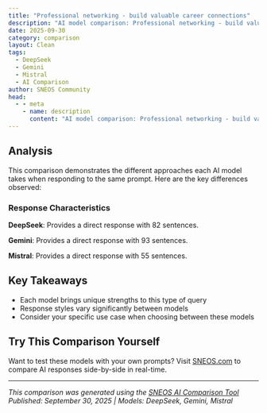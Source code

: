 ```yaml
---
title: "Professional networking - build valuable career connections"
description: "AI model comparison: Professional networking - build valuable career connections..."
date: 2025-09-30
category: comparison
layout: Clean
tags:
  - DeepSeek
  - Gemini
  - Mistral
  - AI Comparison
author: SNEOS Community
head:
  - - meta
    - name: description
      content: "AI model comparison: Professional networking - build valuable career connections..."
---
```


<ChatComparison
  title="Professional networking - build valuable career connections"
  prompt="Professional networking - build valuable career connections"
  :responses='{"DeepSeek": "Of course. Professional networking is one of the most powerful career skills you can develop. It\u0027s not about collecting business cards or transactional \u0022what can you do for me\u0022 interactions. It\u0027s about building a web of genuine, mutually beneficial relationships.\n\nHere is a comprehensive guide to building valuable career connections.\n\n### The Mindset Shift: From \u0022Networking\u0022 to \u0022Building Relationships\u0022\n\nFirst, let\u0027s reframe the concept. Forget the sleazy salesperson stereotype. Think of yourself as a **connector** and a **learner**.\n\n* **Be Genuinely Curious:** Your goal is to learn about people, their work, their challenges, and their passions.\n* **Focus on Giving, Not Just Getting:** How can you add value to someone else\u0027s career or life? Can you share an article, make an introduction, or offer your skills?\n* **It\u0027s a Long-Term Game:** Valuable connections aren\u0027t built in one coffee meeting. They are nurtured over time.\n\n---\n\n### The 4-Step Networking Framework\n\n#### Step 1: Prepare and Identify\nYou can\u0027t network with everyone. Be strategic.\n\n* **Clarify Your Goals:** Are you exploring a new industry? Looking for a mentor? Seeking a job change? Your goal will dictate who you connect with.\n* **Identify Your Targets:**\n * **Alumni Networks:** Your university\u0027s alumni directory is a goldmine.\n * **LinkedIn:** Use advanced search for people in your target companies, roles, or industries.\n * **Industry Associations \u0026 Events:** Who are the speakers and active members?\n * **Second-Degree Connections:** Who do your current contacts know that you\u0027d like to meet?\n\n#### Step 2: Initiate the Connection\nThis is often the hardest part. The key is to be respectful, personal, and clear.\n\n* **The Warm Introduction (Best Option):** \u0022Hi [Common Connection], I see you know [Target Person]. I\u0027m very interested in their work in [Field] and would love to connect. Would you be comfortable making an introduction?\u0022\n* **The Cold Outreach (Very Effective if Done Right):**\n * **On LinkedIn:** Always personalize the connection request.\n * **Bad:** *\u0022I\u0027d like to add you to my professional network.\u0022*\n * **Good:** *\u0022Hi [Name], I really enjoyed your recent post on [Topic]. Your point about [Specific Insight] resonated with me, and as someone looking to transition into [Industry], I\u0027d love to connect.\u0022*\n * **Via Email:** Keep it brief and respectful of their time.\n * **Subject:** Brief and compelling (e.g., \u0022Question from a fellow [Your Industry] professional\u0022).\n * **Body:** Introduce yourself, explain why you\u0027re reaching out to *them* specifically (show you\u0027ve done your homework), and have a clear, low-commitment ask. **Crucially, mention a mutual connection if you have one.**\n\n**The Magic Ask Formula:** \u0022I know you\u0027re incredibly busy, but would you be open to a brief 15-20 minute virtual coffee in the next few weeks to discuss [Specific Topic]?\u0022\n\n#### Step 3: The Conversation (The \u0022Informational Interview\u0022)\nThis is where the relationship is built.\n\n* **Do Your Homework:** Research the person\u0027s background, company, and recent projects.\n* **Prepare Smart Questions:** Go beyond \u0022What do you do?\u0022 Ask:\n * \u0022What does a typical day look like for you?\u0022\n * \u0022What are the biggest challenges your industry is facing right now?\u0022\n * \u0022What skills are most critical for success in your role?\u0022\n * \u0022How did you get to where you are today?\u0022\n * \u0022What\u0027s something you\u0027re currently excited about in your work?\u0022\n* **The 80/20 Rule:** You should listen 80% of the time and talk 20%.\n* **Don\u0027t Ask for a Job:** The primary goal is to learn and build a relationship. Asking for a job directly can put them on the spot and kill the connection. If they have openings and like you, they will often bring it up.\n* **Respect the Time:** When your 20 minutes are up, offer to end the call. This shows you value their time.\n\n#### Step 4: Follow Up and Nurture\nThis is the step most people skip, and it\u0027s the most important.\n\n* **Send a Thank-You Note:** Within 24 hours, send a personalized email thanking them for their time and mentioning one or two specific things you learned.\n* **Add Value:** This is the secret sauce.\n * If you discussed a problem they\u0027re facing, send them a relevant article a week later.\n * If they mentioned a book they love, read it and tell them what you thought.\n * Congratulate them on a work anniversary or promotion on LinkedIn.\n* **Stay Connected Lightly:** Engage with their content on LinkedIn. Comment thoughtfully on their posts. This keeps you on their radar without being intrusive.\n* **Pay It Forward:** When you can, help them or make an introduction for them.\n\n---\n\n### Where to Network: Online and Offline\n\n**Online:**\n* **LinkedIn:** Your professional home base. Be active: share insights, comment on others\u0027 posts, and publish articles.\n* **Industry-Specific Platforms:** Slack communities, Discord servers, or forums (e.g., Behance for designers, GitHub for developers).\n* **Twitter/X:** Follow leaders in your field and engage in thoughtful discussions.\n\n**Offline:**\n* **Conferences \u0026 Workshops:** Don\u0027t just attend sessions; go to the social events.\n* **Alumni Events:** Instant common ground.\n* **Meetup.com Groups:** Find local groups related to your professional interests.\n* **Volunteering:** A fantastic way to build connections while contributing to a cause.\n\n### Common Networking Mistakes to Avoid\n\n* **Being a Taker:** Only reaching out when you need something.\n* **Oversharing or Being Too Personal:** Keep it professional.\n* **Not Listening:** Dominating the conversation.\n* **Being Unprepared:** Wasting their time with questions you could have Googled.\n* **Ghosting After the First Meeting:** Failing to follow up and nurture the connection.\n\n### Final Thought\n\nBuilding a valuable professional network is like planting a forest. You plant the seeds (initial connections), water them regularly (follow-up and adding value), and over time, you have a strong, resilient ecosystem that provides shelter, support, and opportunities for everyone within it.\n\nStart with one connection today. Good luck", "Gemini": "Okay, let\u0027s break down professional networking and how to build valuable career connections.\n\n**What is Professional Networking?**\n\nProfessional networking is the process of building and nurturing relationships with other professionals in your field, related industries, or areas of interest. It\u0027s not just about collecting business cards; it\u0027s about forging genuine connections based on mutual benefit, shared interests, and respect.\n\n**Why is Professional Networking Important?**\n\n* **Career Advancement:** Networking can lead to job opportunities, promotions, and career advice. Many jobs are filled through word-of-mouth and internal referrals.\n* **Knowledge Sharing:** Learn from the experiences and insights of others. Stay up-to-date on industry trends, best practices, and emerging technologies.\n* **Mentorship \u0026 Guidance:** Find mentors who can provide guidance and support throughout your career journey.\n* **Collaboration:** Connect with potential partners, collaborators, and clients for projects or business ventures.\n* **Increased Visibility:** Raise your profile in your industry and build a strong reputation.\n* **Personal Growth:** Develop your communication skills, build confidence, and expand your horizons.\n* **Support System:** Create a network of colleagues who can offer support during challenging times or celebrate your successes.\n\n**Key Principles of Effective Networking**\n\n* **Authenticity:** Be genuine and sincere in your interactions. People can sense when you\u0027re only interested in what they can do for you.\n* **Reciprocity:** Networking is a two-way street. Offer value to others, whether it\u0027s sharing your expertise, making introductions, or simply being a good listener.\n* **Consistency:** Building relationships takes time and effort. Stay in touch with your network regularly, even when you don\u0027t need anything from them.\n* **Targeting:** Focus your networking efforts on the people and organizations that are most relevant to your goals.\n* **Quality over Quantity:** It\u0027s better to have a small network of strong, meaningful relationships than a large network of superficial acquaintances.\n* **Follow-Up:** Always follow up with new contacts after meeting them. Send a thank-you note, connect on LinkedIn, or share an article that you think they\u0027d find interesting.\n\n**Strategies for Building Valuable Career Connections**\n\nHere\u0027s a breakdown of where and how to network:\n\n**1. Online Networking**\n\n* **LinkedIn:**\n * **Optimize Your Profile:** Make sure your profile is complete, up-to-date, and highlights your skills and accomplishments. Use a professional headshot.\n * **Join Relevant Groups:** Participate in discussions, share your insights, and connect with other members.\n * **Connect Strategically:** Don\u0027t just connect with everyone. Focus on people in your field, alumni from your school, and individuals who work at companies you\u0027re interested in. Personalize your connection requests with a brief message explaining why you want to connect.\n * **Engage with Content:** Like, comment on, and share posts from your connections. This helps you stay top-of-mind and build relationships.\n * **Publish Articles:** Share your expertise by writing articles or blog posts on LinkedIn.\n\n* **Twitter:**\n * **Follow Industry Leaders:** Stay updated on the latest trends and insights.\n * **Engage in Conversations:** Participate in discussions and share your thoughts.\n * **Use Relevant Hashtags:** Increase the visibility of your tweets.\n\n* **Industry Forums \u0026 Online Communities:**\n * Find online communities related to your industry or interests.\n * Participate actively in discussions and offer valuable contributions.\n\n**2. In-Person Networking**\n\n* **Industry Events \u0026 Conferences:**\n * Attend conferences, workshops, and trade shows in your field.\n * Prepare an \u0022elevator pitch\u0022 \u2013 a concise and compelling summary of your skills and experience.\n * Set goals for each event \u2013 how many people you want to meet or what you want to learn.\n * Follow up with new contacts after the event.\n\n* **Career Fairs:**\n * Research the companies that will be attending.\n * Prepare a resume and practice your interviewing skills.\n * Ask thoughtful questions to recruiters.\n\n* **Networking Events:**\n * Attend events organized by professional organizations, alumni associations, or community groups.\n * Don\u0027t be afraid to start conversations with strangers.\n * Focus on building genuine connections rather than collecting business cards.\n\n* **Volunteer Work:**\n * Connect with people who share your values and interests.\n * Develop new skills and gain valuable experience.\n\n* **Informational Interviews:**\n * Reach out to people who work in roles or industries that interest you.\n * Ask them about their career paths, challenges, and advice for aspiring professionals.\n * Be respectful of their time and thank them for their insights.\n\n* **Alumni Networks:**\n * Connect with alumni from your school or university.\n * Attend alumni events and reach out to individuals for advice and mentorship.\n\n**3. Nurturing Your Network (The Follow-Up is Key!)**\n\n* **Stay in Touch:**\n * Send regular emails or messages to your connections.\n * Share articles, resources, or job postings that you think they\u0027d find helpful.\n * Congratulate them on their accomplishments.\n\n* **Offer Help:**\n * Look for opportunities to assist your connections, whether it\u0027s making introductions, sharing your expertise, or providing support.\n\n* **Attend Events Together:**\n * Invite your connections to join you at industry events or conferences.\n\n* **Schedule Regular Check-Ins:**\n * Set up regular coffee chats or phone calls with your key contacts.\n\n* **Remember Important Details:**\n * Take notes after meeting someone so you can recall key information about them later.\n\n**Tips for Making a Good Impression**\n\n* **Dress Professionally:** Appropriate attire shows respect for the occasion and the people you\u0027re meeting.\n* **Be Prepared:** Research the people you\u0027ll be meeting and the organizations they represent.\n* **Be a Good Listener:** Pay attention to what others are saying and ask thoughtful questions.\n* **Be Positive and Enthusiastic:** Your attitude is contagious.\n* **Be Respectful of Time:** Don\u0027t overstay your welcome or take up too much of someone\u0027s time.\n* **Have Business Cards (Digital or Physical):** Make it easy for people to connect with you.\n* **Thank People for Their Time:** Show your appreciation for their willingness to connect with you.\n\n**Common Networking Mistakes to Avoid**\n\n* **Being Self-Centered:** Focusing only on what you can get out of the relationship.\n* **Being Too Aggressive:** Pressuring people for favors or opportunities.\n* **Being Unprepared:** Not knowing who you\u0027re talking to or what you want to achieve.\n* **Being Inauthentic:** Trying to be someone you\u0027re not.\n* **Not Following Up:** Failing to stay in touch with your contacts.\n* **Burning Bridges:** Speaking negatively about past employers or colleagues.\n\n**Important Considerations:**\n\n* **Networking During COVID-19:** Virtual networking has become even more important. Utilize online platforms, attend virtual events, and schedule video calls.\n* **Building a Diverse Network:** Seek out connections with people from different backgrounds, industries, and perspectives. This will broaden your horizons and provide you with valuable insights.\n* **Networking for Introverts:** Networking doesn\u0027t have to be overwhelming. Start small, focus on building a few strong relationships, and find strategies that work for you. Consider one-on-one meetings or smaller group settings. Prepare conversation starters in advance.\n* **Networking as an Employee vs. as an Entrepreneur:** The goals may differ. An employee might focus on internal connections and career advancement within a company, while an entrepreneur might focus on building partnerships and attracting investors.\n\n**In Conclusion:**\n\nProfessional networking is an ongoing process that requires effort, consistency, and a genuine desire to connect with others. By following these strategies and principles, you can build a strong and valuable network that will support your career goals for years to come. Good luck!\n", "Mistral": "Building valuable career connections through professional networking is essential for career growth, learning opportunities, and opening doors to new jobs or collaborations. Here are some steps to help you build and strengthen your professional network:\n\n### 1. **Identify Your Goals**\n - **Clarify Objectives:** Understand what you want to achieve through networking. Are you looking for a new job, seeking mentorship, or aiming to expand your industry knowledge?\n - **Target Audience:** Identify the types of professionals you want to connect with, such as industry leaders, peers, or potential employers.\n\n### 2. **Leverage Online Platforms**\n - **LinkedIn:** Create a strong profile and actively engage with your network. Join relevant groups, share industry-related content, and connect with professionals in your field.\n - **Social Media:** Use platforms like Twitter, Facebook, and Instagram to connect with professionals and follow industry trends.\n - **Professional Forums:** Participate in online forums and discussion groups related to your industry.\n\n### 3. **Attend Industry Events**\n - **Conferences and Seminars:** Attend industry-specific conferences, seminars, and workshops to meet professionals in person.\n - **Networking Events:** Look for local networking events, meetups, and industry gatherings.\n - **Webinars and Virtual Events:** Participate in online events and webinars to connect with professionals globally.\n\n### 4. **Join Professional Organizations**\n - **Memberships:** Join professional associations and organizations related to your field. These often provide networking opportunities, resources, and events.\n - **Volunteer:** Offer your time and skills to professional organizations. Volunteering can help you meet like-minded professionals and demonstrate your commitment.\n\n### 5. **Engage with Alumni Networks**\n - **University Alumni:** Connect with alumni from your university or college. Many institutions have alumni networks and events.\n - **Company Alumni:** If you\u2019ve worked for a well-known company, connect with former colleagues through alumni networks.\n\n### 6. **Seek Mentorship**\n - **Find a Mentor:** Identify experienced professionals in your field who can provide guidance and support.\n - **Be a Mentor:** Offer to mentor others. This can enhance your reputation and expand your network.\n\n### 7. **Build Relationships**\n - **Follow Up:** After meeting someone new, follow up with a thank-you note or email. Keep the conversation going by sharing relevant articles or updates.\n - **Stay Connected:** Regularly check in with your contacts. Share updates about your career and ask about theirs.\n - **Offer Value:** Be generous with your time and expertise. Offer to help others when you can, whether it\u2019s through introductions, advice, or collaboration.\n\n### 8. **Develop Soft Skills**\n - **Communication:** Improve your communication skills to make a good impression and build meaningful connections.\n - **Listening:** Be an active listener. Show genuine interest in what others have to say.\n - **Empathy:** Understand and respect the perspectives and experiences of others.\n\n### 9. **Create a Personal Brand**\n - **Consistent Messaging:** Ensure your online presence and interactions reflect your professional goals and values.\n - **Content Creation:** Share valuable content related to your industry. This can include blog posts, articles, or social media updates.\n\n### 10. **Be Patient and Persistent**\n - **Long-Term Strategy:** Building a strong network takes time. Be patient and persistent in your efforts.\n - **Quality Over Quantity:** Focus on building meaningful relationships rather than just collecting contacts.\n\n### 11. **Utilize Technology**\n - **CRM Tools:** Use customer relationship management (CRM) tools to keep track of your contacts and interactions.\n - **Networking Apps:** Explore networking apps and platforms that can help you connect with professionals in your field.\n\n### 12. **Stay Updated**\n - **Industry Trends:** Stay informed about the latest trends and developments in your industry. This will make you a valuable contact for others.\n - **Continuous Learning:** Engage in continuous learning through courses, certifications, and workshops.\n\nBy following these steps, you can build a robust professional network that will support your career growth and open up new opportunities."}' 
  published-date="22:46"
/>

## Analysis

This comparison demonstrates the different approaches each AI model takes when responding to the same prompt. Here are the key differences observed:

### Response Characteristics

**DeepSeek**: Provides a direct response with 82 sentences. 

**Gemini**: Provides a direct response with 93 sentences. 

**Mistral**: Provides a direct response with 55 sentences. 

## Key Takeaways

- Each model brings unique strengths to this type of query
- Response styles vary significantly between models
- Consider your specific use case when choosing between these models

## Try This Comparison Yourself

Want to test these models with your own prompts? Visit [SNEOS.com](https://sneos.com) to compare AI responses side-by-side in real-time.

---

*This comparison was generated using the [SNEOS AI Comparison Tool](https://sneos.com)*
*Published: September 30, 2025 | Models: DeepSeek, Gemini, Mistral*
